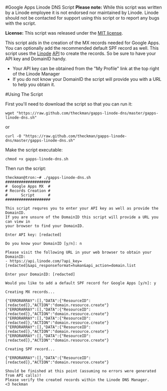 #Google Apps Linode DNS Script
**Please note:** While this script was written by a Linode employee it is not endorsed nor maintained by Linode. Linode should not be contacted for support using this script or to report any bugs with the script.

**License:** This script was released under the [MIT license](http://www.opensource.org/licenses/mit-license.php).

This script aids in the creation of the MX records needed for Google Apps.  You can optionally add the recommended default SPF record as well.  This script uses the [Linode](http://www.linode.com/?r=78a747e2c08ffb6618e260c3c62f536687b9159c) [API](http://www.linode.com/api) to create the records.  So be sure to have your API key and DomainID handy.

* Your API key can be obtained from the "My Profile" link at the top right of the Linode Manager
* If you do not know your DomainID the script will provide you with a URL to help you obtain it.

#Using The Script

First you'll need to download the script so that you can run it:

    wget "https://raw.github.com/theckman/gapps-linode-dns/master/gapps-linode-dns.sh"

or

    curl -O "https://raw.github.com/theckman/gapps-linode-dns/master/gapps-linode-dns.sh"

Make the script executable:

    chmod +x gapps-linode-dns.sh

Then run the script:

    theckman@tron:~# ./gapps-linode-dns.sh
    ####################
    #  Google Apps MX  #
    # Records Creation #
    #      Script      #
    ####################

    This script requres you to enter your API key as well as provide the DomainID.
    If you are unsure of the DomainID this script will provide a URL you can view in
    your browser to find your DomainID.

	Enter API key: [redacted]

	Do you know your DomainID [y/n]: n

	Please visit the following URL in your web browser to obtain your DomainID:
	- https://api.linode.com/?api_key=[redacted]&api_responseformat=human&api_action=domain.list

	Enter your DomainID: [redacted]

	Would you like to add a default SPF record for Google Apps [y/n]: y

	Creating MX records...

	{"ERRORARRAY":[],"DATA":{"ResourceID":[redacted]},"ACTION":"domain.resource.create"}
	{"ERRORARRAY":[],"DATA":{"ResourceID":[redacted]},"ACTION":"domain.resource.create"}
	{"ERRORARRAY":[],"DATA":{"ResourceID":[redacted]},"ACTION":"domain.resource.create"}
	{"ERRORARRAY":[],"DATA":{"ResourceID":[redacted]},"ACTION":"domain.resource.create"}
	{"ERRORARRAY":[],"DATA":{"ResourceID":[redacted]},"ACTION":"domain.resource.create"}

	Creating SPF record...

	{"ERRORARRAY":[],"DATA":{"ResourceID":[redacted]},"ACTION":"domain.resource.create"}

	Should be finished at this point (assuming no errors were generated from API calls)!
	Please verify the created records within the Linode DNS Manager.
	<3 heckman
